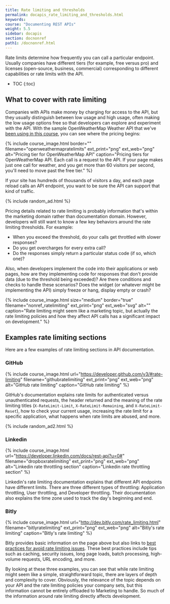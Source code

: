 ```yaml
---
title: Rate limiting and thresholds
permalink: docapis_rate_limiting_and_thresholds.html
keywords:
course: "Documenting REST APIs"
weight: 5.5
sidebar: docapis
section: docnonref
path1: /docnonref.html
---
```


Rate limits determine how frequently you can call a particular endpoint. Usually companies have different tiers (for example, free versus pro) and licenses (open-source, business, commercial) corresponding to different capabilities or rate limits with the API.

* TOC
{:toc}

## What to cover with rate limiting

Companies with APIs make money by charging for access to the API, but they usually distinguish between low usage and high usage, often making the low usage options free so that developers can explore and experiment with the API. With the sample OpenWeatherMap Weather API that we've [been using in this course](docapis_scenario_for_using_weather_api.html), you can see where the pricing begins:

{% include course_image.html border="" filename="openweathermapratelimits" ext_print="png" ext_web="png" alt="Pricing tier for OpenWeatherMap API" caption="Pricing tiers for OpenWeatherMap API. Each call is a request to the API. If your page makes just one call for weather, and you get more than 60 visitors per second, you'll need to move past the free tier." %}

If your site has hundreds of thousands of visitors a day, and each page reload calls an API endpoint, you want to be sure the API can support that kind of traffic.

{% include random_ad.html %}

Pricing details related to rate limiting is probably information that's within the marketing domain rather than documentation domain. However, developers will still want to know a few key behaviors around the rate limiting thresholds. For example:

* When you exceed the threshold, do your calls get throttled with slower responses?
* Do you get overcharges for every extra call?
* Do the responses simply return a particular status code (if so, which one)?

Also, when developers implement the code into their applications or web pages, how are they implementing code for responses that don't provide data (due to the threshold being exceeded)? Are there conditions and checks to handle these scenarios? Does the widget (or whatever might be implementing the API) simply freeze or hang, display empty or crash?

{% include course_image.html size="medium" border="true" filename="nonref_ratelimiting" ext_print="png" ext_web="svg" alt="" caption="Rate limiting might seem like a marketing topic, but actually the rate limiting policies and how they affect API calls has a significant impact on development." %}

## Examples rate limiting sections

Here are a few examples of rate limiting sections in API documentation.

### GitHub

{% include course_image.html url="https://developer.github.com/v3/#rate-limiting" filename="githubratelimiting" ext_print="png" ext_web="png" alt="GitHub rate limiting" caption="GitHub rate limiting" %}

GitHub's documentation explains rate limits for authenticated versus unauthenticated requests, the header returned and the meaning of the rate limiting titles (`X-RateLimit-Limit`, `X-RateLimit-Remaining`, and `X-RateLimit-Reset`), how to check your current usage, increasing the rate limit for a specific application, what happens when rate limits are abused, and more.

{% include random_ad2.html %}

### Linkedin

{% include course_image.html url="https://developer.linkedin.com/docs/rest-api?u=0#" filename="dropboxratelimiting" ext_print="png" ext_web="png" alt="Linkedin rate throttling section" caption="Linkedin rate throttling section" %}

Linkedin's rate limiting documentation explains that different API endpoints have different limits. There are three different types of throttling: Application throttling, User throttling, and Developer throttling. Their documentation also explains the time zone used to track the day's beginning and end.

### Bitly

{% include course_image.html url="http://dev.bitly.com/rate_limiting.html" filename="bitlyratelimiting" ext_print="png" ext_web="png" alt="Bitly's rate limiting" caption="Bitly's rate limiting" %}

Bitly provides basic information on the page above but also links to [best practices for avoid rate limiting issues](http://dev.bitly.com/best_practices.html). These best practices include tips such as caching, security issues, long page loads, batch processing, high-volume requests, URL encoding, and more.

By looking at these three examples, you can see that while rate limiting might seem like a simple, straightforward topic, there are layers of depth and complexity to cover. Obviously, the relevance of the topic depends on your API and the rate limiting policies your company sets, but this information cannot be entirely offloaded to Marketing to handle. So much of the information around rate limiting directly affects development.
